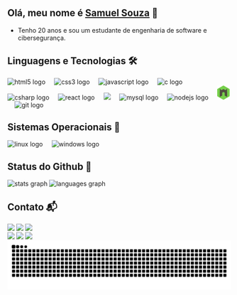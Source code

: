 
<h2 align="left">Olá, meu nome é <a href="https://beacons.ai/iosamuca">Samuel Souza</a> 👋</h2>

<div align="left">
 
  - Tenho 20 anos e sou um estudante de engenharia de software e cibersegurança. <br>
  
</div>

<h2>Linguagens e Tecnologias 🛠 </h2>

<div align="left">
<img src="https://www.svgrepo.com/show/349402/html5.svg" height="30" alt="html5 logo"  />
  <img width="12" />
   <img src="https://www.svgrepo.com/show/349330/css3.svg" height="30" alt="css3 logo"  />
  <img width="12" />
  <img src="https://www.svgrepo.com/show/349419/javascript.svg" height="30" alt="javascript logo"  />
  <img width="12" />
<img src="https://cdn.jsdelivr.net/gh/devicons/devicon/icons/c/c-original.svg" height="34" alt="c logo"  />
  <img width="12" />
  <img src="https://cdn.jsdelivr.net/gh/devicons/devicon/icons/csharp/csharp-original.svg" height="34" alt="csharp logo"  />
   <img width="12" />
  <img src="https://cdn.jsdelivr.net/gh/devicons/devicon/icons/react/react-original.svg" height="30" alt="react logo"  />
  <img width="12" />
  <img src=".github/icons/flask.png" width="32" />  
 <img width="12" />
 <img src="https://cdn.jsdelivr.net/gh/devicons/devicon/icons/mysql/mysql-original.svg" height="35" alt="mysql logo"  />
  <img width="12" />
  <img src="https://cdn.jsdelivr.net/gh/devicons/devicon/icons/nodejs/nodejs-original.svg" height="30" alt="nodejs logo"  />
 <img width="12" /> 
  <img src=".github/icons/nodemon.svg" height="32" alt="nodemon"  />
  <img width="12" /> 
 <img src="https://cdn.jsdelivr.net/gh/devicons/devicon/icons/git/git-original.svg" height="30" alt="git logo"  />
</div>

<h2>Sistemas Operacionais 🐧 </h2>

<div align="left">
  <img src="https://cdn.freebiesupply.com/images/large/2x/linux-logo-png-transparent.png" height="30" alt="linux logo"  />
  <img width="12" />
  <img src="https://img.icons8.com/?size=512&id=TuXN3JNUBGOT&format=png" height="30" alt="windows logo"  />
</div>

<h2>Status do Github 🏅</h2>

<div align="left">
  <img src="https://github-readme-stats.vercel.app/api?username=devsamuelsouza&hide_title=false&hide_rank=false&show_icons=true&include_all_commits=true&count_private=true&disable_animations=false&theme=transparent&locale=pt-br&hide_border=false&order=0" height="130" alt="stats graph"  />
  <img src="https://github-readme-stats.vercel.app/api/top-langs?username=devsamuelsouza&locale=en&hide_title=false&layout=compact&card_width=320&langs_count=5&theme=transparent&hide_border=false&order=0" height="130" alt="languages graph"  />
</div>

<h2>Contato 📬</h2>

<div align="left">
<a align="center" href="https://www.linkedin.com/in/devsamuelsouza/" target="_blank"><img src="https://img.shields.io/badge/-LinkedIn-%230077B5?style=for-the-badge&logo=linkedin&logoColor=white" height="25px" target="_blank"></a> 
<a align="center" href="https://discord.gg/jETY8m2n6g" target="_blank"><img src="https://img.shields.io/badge/Discord-%235865F2.svg?style=for-the-badge&logo=discord&logoColor=white" height="25px" target="_blank"></a>
<a align="center" href="https://www.twitch.tv/isamucaio"><img src="https://img.shields.io/badge/Twitch-9347FF?style=for-the-badge&logo=twitch&logoColor=white" height="25px" target="_blank"></a>
 <br>
<a align="center" href="https://www.youtube.com/channel/UCvLSz9dC_VzHl2hpKuBYTKg" target="_blank"><img src="https://img.shields.io/badge/YouTube-FF0000?style=for-the-badge&logo=youtube&logoColor=white" height="25px" target="_blank"></a>
<a align="center" href="https://www.instagram.com/samuca.io/" target="_blank"><img src="https://img.shields.io/badge/-Instagram-%23E4405F?style=for-the-badge&logo=instagram&logoColor=white" height="25px" target="_blank"></a>
<a align="center" href="https://open.spotify.com/user/31vw57cbppfuqfi2mgy3fjgr53eu?si=4760323394bb48a4" target="_blank"><img src="https://img.shields.io/badge/Spotify-1ED760?style=for-the-badge&logo=spotify&logoColor=white" height="25px" target="_blank" >

</div>

<img src="https://github.com/devsamuca/devsamuca/blob/output/github-contribution-grid-snake-dark.svg">

